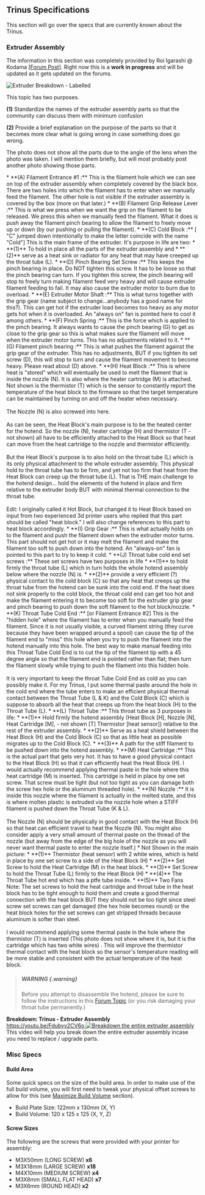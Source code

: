 
## Trinus Specifications
This section will go over the specs that are currently known about the Trinus. 

### Extruder Assembly
The information in this section was completely provided by Roi Igarashi @ Kodama [[Forum Post](http://www.kodamaforums.com/phpBB3/viewtopic.php?f=22&t=1721)]. Right now this is a **work in progress** and will be updated as it gets updated on the forums.

![Extruder Breakdown - Labelled](chapter-09-maintenance/img/extruder-breakdown-roi-kodama.jpg)

This topic has two purposes. 

**(1)** Standardize the names of the extruder assembly parts so that the community can discuss them with minimum confusion

**(2)** Provide a brief explanation on the purpose of the parts so that it becomes more clear what is going wrong in case something does go wrong.

The photo does not show all the parts due to the angle of the lens when the photo was taken. I will mention them briefly, but will most probably post another photo showing those parts.

<div class="verbose-list">
* **(A) Filament Entrance #1 :** This is the filament hole which we can see on top of the extruder assembly when completely covered by the black box. There are two holes into which the filament has to enter when we manually feed the filament. The other hole is not visible if the extruder assembly is covered by the box (more on that later.)
* **(B) Filament Grip Release Lever :** This is what we press when we want the grip on the filament to be released. We press this when we manually feed the filament. What it does is push away the filament pinch bearing to allow the filament to freely move up or down (by our pushing or pulling the filament).
* **(C) Cold Block :** [ "C" jumped down intentionally to make the letter coincide with the name "Cold"] This is the main frame of the extruder. It's purpose in life are two: 
    * **(1)** To hold in place all the parts of the extruder assembly and 
    * **(2)** serve as a heat sink or radiator for any heat that may have creeped up the throat tube (L).
* **(D) Pinch Bearing Set Screw :** This keeps the pinch bearing in place. Do NOT tighten this screw. It has to be loose so that the pinch bearing can turn. If you tighten this screw, the pinch bearing will stop to freely turn making filament feed very heavy and will cause extruder filament feeding to fail. It may also cause the extruder motor to burn due to overload.
* **(E) Extruder Motor Shaft :** This is what turns together with the grip gear (name subject to change...anybody has a good name for this?). This can get hot if the extruder load becomes too heavy as any motor gets hot when it is overloaded. An "always on" fan is pointed here to cool it among others.
* **(F) Pinch Spring :** This is the force which is applied to the pinch bearing. It always wants to cause the pinch bearing (G) to get as close to the grip gear so this is what makes sure the filament will move when the extruder motor turns. This has no adjustments related to it.
* **(G) Filament pinch bearing :** This is what pushes the filament against the grip gear of the extruder. This has no adjustments, BUT if you tighten its set screw (D), this will stop to turn and cause the filament movement to become heavy. Please read about (D) above.
* **(H) Heat Block :** This is where heat is "stored" which will eventually be used to melt the filament that is inside the nozzle (N). It is also where the heater cartridge (M) is attached. Not shown is the thermistor (T) which is the sensor to constantly report the temperature of the heat block to the firmware so that the target temperature can be maintained by turning on and off the heater when necessary.
<br/><br/>
The Nozzle (N) is also screwed into here.
<br/><br/>
As can be seen, the Heat Block's main purpose is to be the heated center for the hotend. So the nozzle (N), heater cartridge (H) and thermistor (T - not shown) all have to be efficiently attached to the Heat Block so that heat can move from the heat cartridge to the nozzle and thermistor efficiently.
<br/><br/>
But the Heat Block's purpose is to also hold on the throat tube (L) which is its only physical attachment to the whole extruder assembly. This physical hold to the throat tube has to be firm, and yet not too firm that heat from the Heat Block can creep up the throat tube (L). That is THE main challenge to the hotend design... hold the elements of the hotend in place and firm relative to the extruder body BUT with minimal thermal connection to the throat tube.
<br/><br/>
Edit: I originally called it Hot Block, but changed it to Heat Block based on input from two experienced 3d printer users who replied that this part should be called "heat block." I will also change references to this part to heat block accordingly.
* **(I) Grip Gear :** This is what actually holds on to the filament and push the filament down when the extruder motor turns. This part should not get hot or it may melt the filament and make the filament too soft to push down into the hotend. An "always-on" fan is pointed to this part to try to keep it cold.
* **(J) Throat tube cold end set screws :** These set screws have two purposes in life 
    * **(1)** to hold firmly the throat tube (L) which in turn holds the whole hotend assembly below where the nozzle (N) is.
    * **(2)** provide a very efficient (?) physical contact to the cold block (C) so that any heat that creeps up the throat tube from the hotend can be sunk into the cold end. If the heat does not sink properly to the cold block, the throat cold end can get too hot and make the filament entering it to become too soft for the extruder grip gear and pinch bearing to push down the soft filament to the hot block/nozzle.
* **(K) Throat Tube Cold End :** [or Filament Entrance #2] This is the "hidden hole" where the filament has to enter when you manually feed the filament. Since it is not usually visible, a curved filament string (they curve because they have been wrapped around a spool) can cause the tip of the filament end to "miss" this hole when you try to push the filament into the hotend manually into this hole. The best way to make manual feeding into this Throat Tube Cold End is to cut the tip of the filament tip with a 45 degree angle so that the filament end is pointed rather than flat; then turn the filament slowly while trying to push the filament into this hidden hole.
<br/><br/>
It is very important to keep the throat Tube Cold End as cold as you can possibly make it. For my Trinus, I put some thermal paste around the hole in the cold end where the tube enters to make an efficient physical thermal contact between the Throat Tube (L & K) and the Cold Block (C) which is suppose to absorb all the heat that creeps up from the heat block (H) to the Throat Tube (L).
* **(L) Throat Tube :** This throat tube as 3 purposes in life:
    * **(1)** Hold firmly the hotend assembly (Heat Block [H], Nozzle [N], Heat Cartridge [M], - not shown [T] Thermistor [heat sensor]) relative to the rest of the extruder assembly.
    * **(2)** Serve as a heat shield between the Heat Block (H) and the Cold Block (C) so that as little heat as possible migrates up to the Cold Block (C).
    * **(3)** A path for the stiff filament to be pushed down into the hotend assembly.
* **(M) Heat Cartridge :** This is the actual part that gets very hot. It has to have a good physical contact to the Heat Block (H) so that it can efficiently heat the Heat Block (H). I would actually recommend applying thermal paste in the hole where this heat cartridge (M) is inserted. This cartridge is held in place by one set screw. That screw must be tight (but not too tight as you can damage both the screw hex hole or the aluminum threaded hole).
* **(N) Nozzle :** It is inside this nozzle where the filament is actually in the melted state, and this is where molten plastic is extruded via the nozzle hole when a STIFF filament is pushed down the Throat Tube (K & L).
<br/><br/>
The Nozzle (N) should be physically in good contact with the Heat Block (H) so that heat can efficient travel to heat the Nozzle (N). You might also consider apply a very small amount of thermal paste on the thread of the nozzle (but away from the edge of the big hole of the nozzle as you will never want thermal paste to enter the nozzle itself.)
* Not Shown in the main picture:
    * **(1)** Thermistor (heat sensor) with 2 white wires, which is held in place by one set screw to a side of the Heat Block (H)
    * **(2)** Set Screw to hold the Heat Cartridge (M) in the heat block. 
    * **(3)** Set Screw to hold the Throat Tube (L) firmly to the Heat Block (H)
    * **(4)** The Throat Tube hot end which has a ptfe tube inside.
    * **(5)** Two Fans<br/>Note: The set screws to hold the heat cartridge and throat tube in the heat block has to be tight enough to hold them and create a good thermal connection with the heat block BUT they should not be too tight since steel screw set screws can get damaged (the hex hole becomes round) or the heat block holes for the set screws can get stripped threads because aluminum is softer than steel.<br/><br/>
    I would recommend applying some thermal paste in the hole where the thermistor (T) is inserted (This photo does not show where it is, but it is the cartridge which has two white wires) . This will improve the thermistor thermal contact with the heat block so the sensor's temperature reading will be more stable and consistent with the actual temperature of the heat block.
</div>

> ##### WARNING {.warning}
> Before you attempt to disassemble the hotend, please be sure to follow the instructions in this [Forum Topic](http://www.kodamaforums.com/phpBB3/viewtopic.php?f=22&t=1579) (or you risk damaging your throat tube permanently.)

**Breakdown: Trinus - Extruder Assembly** <br/>
[https://youtu.be/Fdubyv2CV6o
![Breakdown the entire extruder assembly](chapter-10-trinus-specs/img/extruder-breakdown-video-screenshot.jpg)
](https://youtu.be/Fdubyv2CV6o)
This video will help you break down the entire extruder assembly incase you need to replace / upgrade parts.


### Misc Specs

#### Build Area
Some quick specs on the size of the build area. In order to make use of the full build volume, you will first need to tweak your physical offset screws to allow for this (see [Maximize Build Volume](#maximize-build-volume---3d-printing) section).

* Build Plate Size: 122mm x 130mm (X, Y)
* Build Volume: 120 x 125 x 125 (X, Y, Z)

#### Screw Sizes
The following are the screws that were provided with your printer for assembly:

* M3X50mm (LONG SCREW) **x6**
* M3X18mm (LARGE SCREW) **x18**
* M4X10mm (MEDIUM SCREW) **x4**
* M3X8mm (SMALL FLAT HEAD) **x7**
* M3X6mm (ROUND HEAD) **x2**